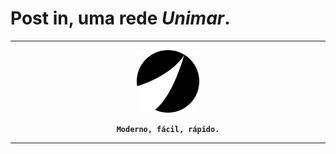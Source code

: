 # **Post** in, uma rede *Unimar*.
<hr />

<div align="center">
  <img src="public/logo.svg" alt="Post in" height="100px" align="center"/>
  <br />
  <br />
  <code><strong>Moderno, fácil, rápido.</strong></code>
</div>

<hr />

#

